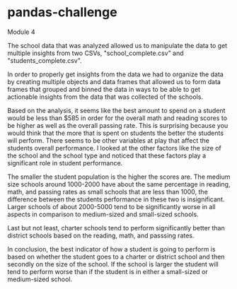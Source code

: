 # pandas-challenge
Module 4

The school data that was analyzed allowed us to manipulate the data to get multiple insights from two CSVs, "school_complete.csv" and "students_complete.csv".

In order to properly get insights from the data we had to organize the data by creating multiple objects and data frames that allowed us to form data frames that grouped and binned the data in ways to be able to get actionable insights from the data that was collected of the schools.

Based on the analysis, it seems like the best amount to spend on a student would be less than $585 in order for the overall math and reading scores to be higher as well as the overall passing rate. This is surprising because you would think that the more that is spent on students the better the students will perform. There seems to be other variables at play that affect the students overall performance. I looked at the other factors like the size of the school and the school type and noticed that these factors play a significant role in student performance.

The smaller the student population is the higher the scores are. The medium size schools around 1000-2000 have about the same percentage in reading, math, and passing rates as small schools that are less than 1000, the difference between the students performance in these two is insignificant. Larger schools of about 2000-5000 tend to be significantly worse in all aspects in comparison to medium-sized and small-sized schools. 

Last but not least, charter schools tend to perform significantly better than district schools based on the reading, math, and passsing rates.

In conclusion, the best indicator of how a student is going to perform is based on whether the student goes to a charter or district school and then secondly on the size of the school. If the school is larger the student will tend to perform worse than if the student is in either a small-sized or medium-sized school. 



